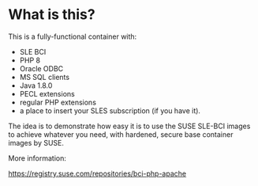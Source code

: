 # What is this?

This is a fully-functional container with:
* SLE BCI
* PHP 8
* Oracle ODBC
* MS SQL clients
* Java 1.8.0
* PECL extensions
* regular PHP extensions
* a place to insert your SLES subscription (if you have it).

The idea is to demonstrate how easy it is to use the SUSE SLE-BCI images to achieve whatever you need, with hardened, secure base container images by SUSE.

More information: 

https://registry.suse.com/repositories/bci-php-apache

